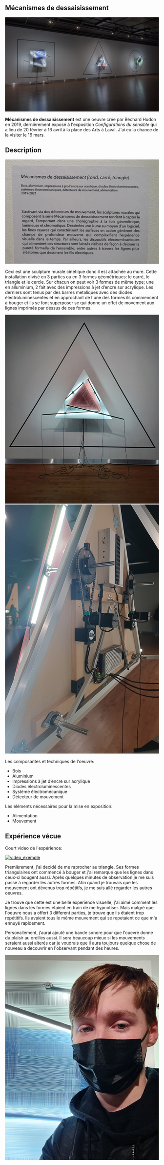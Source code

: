 ## Mécanismes de dessaisissement
![image_representation](/bechard_hudon/medias/image_representation.png)

__Mécanismes de dessaisissement__ est une oeuvre crée par Béchard Hudon en 2019, dernièrement exposé à l'exposition *Configurations du sensible* qui a lieu de 20 février à 16 avril à la place des Arts à Laval. J'ai eu la chance de la visiter le 16 mars.

## Description 

![description](/bechard_hudon/medias/description.png)

Ceci est une sculpture murale cinétique donc il est attachée au mure. Cette installation divisé en 3 parties ou en 3 formes géométriques: le carré, le triangle et le cercle. Sur chacun on peut voir 3 formes de même type; une en alluminium, 2 fait avec des impressions à jet d’encre sur acrylique. Les derniers sont tenus par des barres metaliques avec des diodes électroluminescentes et en approchant de l'une des formes ils commencent à bouger et ils se font superposer se qui donne un effet de movement aux lignes imprimés par déssus de ces formes. 

![triangle](/bechard_hudon/medias/triangle.png)![derriere_triangle](/bechard_hudon/medias/derriere_triangle.png)

Les composantes et techniques de l'oeuvre:
- Bois
- Aluminium
- Impressions à jet d’encre sur acrylique
- Diodes électroluminescentes
- Système électromécanique
- Détecteur de mouvement

Les éléments nécessaires pour la mise en exposition:
- Alimentation
- Mouvement

## Expérience vécue
Court video de l'expérience:

[![video_exemple](https://img.youtube.com/vi/80E5bZymAro/0.jpg)](https://www.youtube.com/watch?v=80E5bZymAro)

Premièrement, j'ai decidé de me raprocher au triangle. Ses formes triangulaires ont commencé à bouger et j'ai remarqué que les lignes dans ceux-ci bougent aussi. Après quelques minutes de observation je me suis passé à regarder les autres formes. Afin quand je trouvais que les mouvement ont dévenus trop répétitfs, je me suis allé regarder les autres oeuvres.


Je trouve que cette est une belle experience visuelle, j'ai aimé comment les lignes dans les formes étaient en train de me hypnotiser. Mais malgré que l'oeuvre nous a offert 3 different parties, je trouve que ils étaient trop repétitifs. Ils avaient tous le même mouvement qui se repetaient ce que m'a ennuyé rapidement.

Personallement, j'aurai ajouté une bande sonore pour que l'ouevre donne du plaisir au oreilles aussi. Il sera beaucoup mieux si les mouvements seraient aussi alterés car je voudrais que il aura toujours quelque chose de nouveau a decouvrir en l'observant pendant des heures. 

![selfie](/bechard_hudon/medias/selfie.png)





